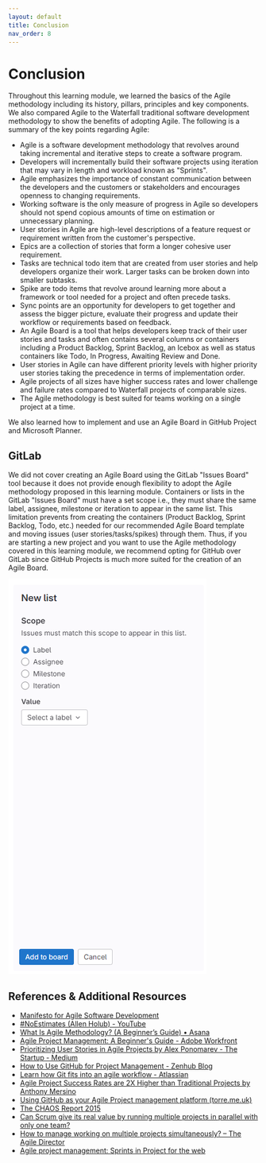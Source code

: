 ```yaml
---
layout: default
title: Conclusion
nav_order: 8
---
```


# Conclusion 

Throughout this learning module, we learned the basics of the Agile methodology including its history, pillars, principles and key components. We also compared Agile to the Waterfall traditional software development methodology to show the benefits of adopting Agile. The following is a summary of the key points regarding Agile:
- Agile is a software development methodology that revolves around taking incremental and iterative steps to create a software program.
- Developers will incrementally build their software projects using iteration that may vary in length and workload known as "Sprints".
- Agile emphasizes the importance of constant communication between the developers and the customers or stakeholders and encourages openness to changing requirements.
- Working software is the only measure of progress in Agile so developers should not spend copious amounts of time on estimation or unnecessary planning.
- User stories in Agile are high-level descriptions of a feature request or requirement written from the customer's perspective. 
- Epics are a collection of stories that form a longer cohesive user requirement.
- Tasks are technical todo item that are created from user stories and help developers organize their work. Larger tasks can be broken down into smaller subtasks.
- Spike are todo items that revolve around learning more about a framework or tool needed for a project and often precede tasks.
- Sync points are an opportunity for developers to get together and assess the bigger picture, evaluate their progress and update their workflow or requirements based on feedback.
- An Agile Board is a tool that helps developers keep track of their user stories and tasks and often contains several columns or containers including a Product Backlog, Sprint Backlog, an Icebox as well as status containers like Todo, In Progress, Awaiting Review and Done.
- User stories in Agile can have different priority levels with higher priority user stories taking the precedence in terms of implementation order.
- Agile projects of all sizes have higher success rates and lower challenge and failure rates compared to Waterfall projects of comparable sizes. 
- The Agile methodology is best suited for teams working on a single project at a time.

We also learned how to implement and use an Agile Board in GitHub Project and Microsoft Planner.

## GitLab

We did not cover creating an Agile Board using the GitLab "Issues Board"  tool because it does not provide enough flexibility to adopt the Agile methodology proposed in this learning module. Containers or lists in the GitLab "Issues Board" must have a set scope i.e., they must share the same label, assignee, milestone or iteration to appear in the same list. This limitation prevents from creating the containers (Product Backlog, Sprint Backlog, Todo, etc.) needed for our recommended Agile Board template and moving issues (user stories/tasks/spikes) through them. Thus, if you are starting a new project and you want to use the Agile methodology covered in this learning module, we recommend opting for GitHub over GitLab since GitHub Projects is much more suited for the creation of an Agile Board.

![gitlab-list](assets/img/gitlab-list.png)

## References & Additional Resources
- [Manifesto for Agile Software Development](https://agilemanifesto.org/)
- [#NoEstimates (Allen Holub) - YouTube](https://www.youtube.com/watch?v=QVBlnCTu9Ms)
- [What Is Agile Methodology? (A Beginner’s Guide) • Asana](https://asana.com/resources/agile-methodology)
- [Agile Project Management: A Beginner's Guide - Adobe Workfront](https://business.adobe.com/blog/basics/agile)
- [Prioritizing User Stories in Agile Projects by Alex Ponomarev - The Startup - Medium](https://medium.com/swlh/prioritizing-user-stories-in-agile-projects-d1dd8dd79165)
- [How to Use GitHub for Project Management - Zenhub Blog](https://blog.zenhub.com/how-to-use-github-agile-project-management/)
- [Learn how Git fits into an agile workflow - Atlassian](https://www.atlassian.com/agile/software-development/git)
- [Agile Project Success Rates are 2X Higher than Traditional Projects by Anthony Mersino](https://medium.com/leadership-and-agility/agile-project-success-rates-are-2x-higher-than-traditional-projects-376a05e590d4)
- [Using GitHub as your Agile Project management platform (torre.me.uk)](https://torre.me.uk/2019/03/28/using-github-as-project-management-platform/)
- [The CHAOS Report 2015](https://www.standishgroup.com/sample_research_files/CHAOSReport2015-Final.pdf)
- [Can Scrum give its real value by running multiple projects in parallel with only one team?](https://mabrouk-thabet.medium.com/can-scrum-give-its-real-value-by-running-multiple-projects-in-parallel-with-only-one-team-f7ccda74e701)
- [How to manage working on multiple projects simultaneously? – The Agile Director](https://theagiledirector.com/article/2016/02/18/how-to-manage-working-on-multiple-projects-simultaneously/)
- [Agile project management: Sprints in Project for the web](https://techcommunity.microsoft.com/t5/project-blog/agile-project-management-sprints-in-project-for-the-web/ba-p/3649224)
